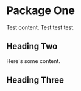 # Package One

Test content. Test test test.

## Heading Two

Here's some content.

## Heading Three